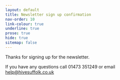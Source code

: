 ```yaml
---
layout: default
title: Newsletter sign up confirmation
nav-order: 10
link-colour: true
underline: true
prose: true
hide: true
sitemap: false
---
```


Thanks for signing up for the newsletter.

If you have any questions call 01473 351249 or email help@hivesuffolk.co.uk
